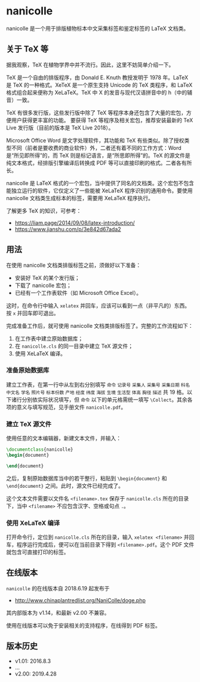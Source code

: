 [//]: # (nanicolle/README.md)
[//]: # (20190428)

# nanicolle

nanicolle 是一个用于排版植物标本中文采集标签和鉴定标签的 LaTeX 文档类。

## 关于 TeX 等

据我观察，TeX 在植物学界中并不流行。因此，这里不妨简单介绍一下。

TeX 是一个自由的排版程序，由 Donald E. Knuth 教授发明于 1978 年。LaTeX 是 TeX 的一种格式。XeTeX 是一个原生支持 Unicode 的 TeX 类程序，和 LaTeX 格式组合起来便称为 XeLaTeX。TeX 中 X 的发音与现代汉语拼音中的 h（中的辅音）一致。

TeX 有很多发行版，这些发行版中除了 TeX 等程序本身还包含了大量的宏包，方便用户获得更丰富的功能。
要获得 TeX 等程序及相关宏包，推荐安装最新的 TeX Live 发行版（目前的版本是 TeX Live 2018）。

Microsoft Office Word 是文字处理软件，其功能和 TeX 有些类似。除了授权类型不同（前者是要收费的商业软件）外，二者还有着不同的工作方式：Word 是“所见即所得”的，而 TeX 则是标记语言，是“所思即所得”的。TeX 的源文件是纯文本格式，经排版引擎编译后转换成 PDF 等可以直接印刷的格式。二者各有所长。

nanicolle 是 LaTeX 格式的一个宏包，当中提供了同名的文档类。这个宏包不包含能独立运行的软件，它仅定义了一些能被 XeLaTeX 程序识别的通用命令。要使用 nanicolle 文档类生成标本的标签，需要用 XeLaTeX 程序执行。

了解更多 TeX 的知识，可参考：
- https://liam.page/2014/09/08/latex-introduction/
- https://www.jianshu.com/p/3e842d67ada2

## 用法

在使用 nanicolle 文档类排版标签之前，须做好以下准备：
- 安装好 TeX 的某个发行版；
- 下载了 nanicolle 宏包；
- 已经有一个工作表软件（如 Microsoft Office Excel）。

这时，在命令行中输入 `xelatex` 并回车，应该可以看到一点（非平凡的）东西。按 `x` 并回车即可退出。

完成准备工作后，就可使用 nanicolle 文档类排版标签了。完整的工作流程如下：
1. 在工作表中建立原始数据库；
2. 在 `nanicolle.cls` 的同一目录中建立 TeX 源文件；
3. 使用 XeLaTeX 编译。

### 准备原始数据库

建立工作表，在第一行中从左到右分别填写 `命令` `记录号` `采集人` `采集号` `采集日期` `科名` `中文名` `学名` `照片号` `标本份数` `产地` `经度` `纬度` `海拔` `生境` `生活型` `体高` `胸径` `描述` 共 19 格。以下诸行分别依实际状况填写，但 `命令` 以下的单元格需统一填写 `\Collect`。其余各项的意义与填写规范，见手册文件 `nanicolle.pdf`。

### 建立 TeX 源文件

使用任意的文本编辑器，新建文本文件，并输入：
~~~latex
\documentclass{nanicolle}
\begin{document}

\end{document}
~~~
之后，复制原始数据库当中的若干整行，粘贴到 `\begin{document}` 和 `\end{document}` 之间。此时，源文件已经完成了。

这个文本文件需要以文件名 `<filename>.tex` 保存于 `nanicolle.cls` 所在的目录下，当中 `<filename>` 不应包含汉字、空格或句点 `.`。

### 使用 XeLaTeX 编译

打开命令行，定位到 `nanicolle.cls` 所在的目录，输入 `xelatex <filename>` 并回车，程序运行完成后，便可以在当前目录下得到 `<filename>.pdf`。这个 PDF 文件就包含可直接打印的标签。

## 在线版本

`nanicolle` 的在线版本自 2018.6.19 起发布于
- http://www.chinaplantredlist.org/NaniColle/doge.php

其内部版本为 v1.14，和最新 v2.00 不兼容。

使用在线版本可以免于安装相关的支持程序，在线得到 PDF 标签。

## 版本历史

- v1.01: 2016.8.3
- ...
- v2.00: 2019.4.28



